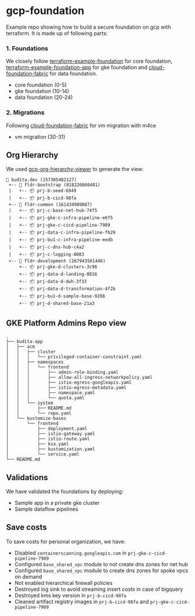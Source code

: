 # gcp-foundation 

Example repo showing how to build a secure foundation on gcp with terraform. It is made up of following parts:

### 1. Foundations
We closely follow [terraform-example-foundation](https://github.com/terraform-google-modules/terraform-example-foundation) for core foundation, [terraform-example-foundation-app](https://github.com/GoogleCloudPlatform/terraform-example-foundation-app) for gke foundation and [cloud-foundation-fabric](https://github.com/terraform-google-modules/cloud-foundation-fabric) for data foundation.
- core foundation (0-5)
- gke foundation (10-14)
- data foundation (20-24)

### 2. Migrations
Following [cloud-foundation-fabric](https://github.com/terraform-google-modules/cloud-foundation-fabric) for vm migration with m4ce
- vm migration (30-31)

## Org Hierarchy
We used [gcp-org-hierarchy-viewer](https://github.com/GoogleCloudPlatform/professional-services/tree/main/tools/gcp-org-hierarchy-viewer) to generate the view:
```
🏢 budita.dev (157305482127)
 +-- 📁 fldr-bootstrap (818226860401)
 |   +-- 📦 prj-b-seed-6949
 |   +-- 📦 prj-b-cicd-98fa
 +-- 📁 fldr-common (161434909087)
 |   +-- 📦 prj-c-base-net-hub-74f5
 |   +-- 📦 prj-gke-c-infra-pipeline-e6f5
 |   +-- 📦 prj-gke-c-cicd-pipeline-7989
 |   +-- 📦 prj-data-c-infra-pipeline-fb29
 |   +-- 📦 prj-bu1-c-infra-pipeline-eedb
 |   +-- 📦 prj-c-dns-hub-c4a2
 |   +-- 📦 prj-c-logging-8083
 +-- 📁 fldr-development (267943501446)
     +-- 📦 prj-gke-d-clusters-3c96
     +-- 📦 prj-data-d-landing-0816
     +-- 📦 prj-data-d-dwh-3f33
     +-- 📦 prj-data-d-transformation-4f2b
     +-- 📦 prj-bu1-d-sample-base-9208
     +-- 📦 prj-d-shared-base-21a3
```


## GKE Platform Admins Repo view

```
.
├── budita-app
│   ├── acm
│   │   ├── cluster
│   │   │   └── privileged-container-constraint.yaml
│   │   ├── namespaces
│   │   │   └── frontend
│   │   │       ├── admin-role-binding.yaml
│   │   │       ├── allow-all-ingress-networkpolicy.yaml
│   │   │       ├── istio-egress-googleapis.yaml
│   │   │       ├── istio-egress-metadata.yaml
│   │   │       ├── namespace.yaml
│   │   │       └── quota.yaml
│   │   └── system
│   │       ├── README.md
│   │       └── repo.yaml
│   └── kustomize-bases
│       └── frontend
│           ├── deployment.yaml
│           ├── istio-gateway.yaml
│           ├── istio-route.yaml
│           ├── ksa.yaml
│           ├── kustomization.yaml
│           └── service.yaml
└── README.md
```
## Validations
We have validated the foundations by deploying:
- Sample app in a private gke cluster
- Sample dataflow pipelines

## Save costs
To save costs for personal organization, we have:  

- Disabled ```containerscanning.googleapis.com``` in ```prj-gke-c-cicd-pipeline-7989```
- Configured ```base_shared_vpc``` module to not create dns zones for net hub 
- Configured ```base_shared_vpc``` module to create dns zones for spoke vpcs on demand 
- Not enabled hierarchical firewall policies 
- Destroyed log sink to avoid streaming insert costs in case of bigquery 
- Destroyed kms key version in ```prj-b-cicd-98fa```
- Cleaned artifact registry images in ```prj-b-cicd-98fa``` and ```prj-gke-c-cicd-pipeline-7989```
